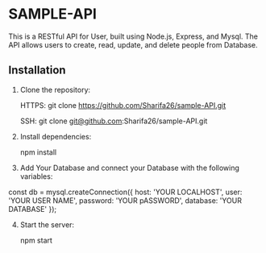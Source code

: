 # SAMPLE-API
This is a RESTful API for User, built using Node.js, Express, and Mysql. The API allows users to create, read, update, and delete people from Database.

## Installation
1. Clone the repository:

   HTTPS: git clone https://github.com/Sharifa26/sample-API.git
   
   SSH: git clone git@github.com:Sharifa26/sample-API.git

2. Install dependencies: 
 
   npm install


3. Add Your Database and connect your Database with the following variables:

  const db = mysql.createConnection({
    host: 'YOUR LOCALHOST',
    user: 'YOUR USER NAME',
    password: 'YOUR pASSWORD',
    database: 'YOUR DATABASE'
});

4. Start the server:

   npm start

